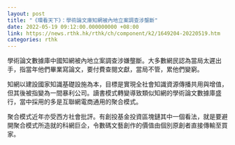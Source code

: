 ```yaml
---
layout: post
title: "《環看天下》：學術論文庫知網被內地立案調查涉壟斷"
date: 2022-05-19 09:12:00.000000000 +08:00
link: https://news.rthk.hk/rthk/ch/component/k2/1649204-20220519.htm
categories: rthk
---
```


學術論文數據庫中國知網被內地立案調查涉嫌壟斷。大多數網民認為當局太遲出手，指當年他們畢業寫論文，要付費查閱文獻，當局不管，累他們變窮。

知網以建設國家知識基礎設施為本，目標是實現全社會知識資源傳播共用與增值，但其後被指變為一間暴利公司。讀書模式轉變導致類似知網的學術論文數據庫盛行，當中採用的多是互聯網電商通用的聚合模式。

聚合模式近年亦受西方社會批評。有創投基金投資區塊鏈其中一個看法，就是要避開聚合模式所造就的科網巨企，令數碼文藝創作的價值由個別原創者直接傳輸至買家。

